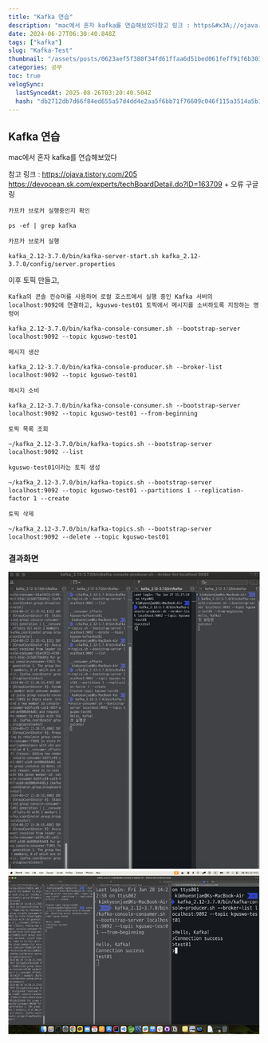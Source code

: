 ```yaml
---
title: "Kafka 연습"
description: "mac에서 혼자 kafka를 연습해보았다참고 링크 : https&#x3A;//ojava.tistory.com/205		  https&#x3A;//devocean.sk.com/experts/techBoardDetail.do?ID=163709          \+ 오류 구"
date: 2024-06-27T06:30:40.848Z
tags: ["kafka"]
slug: "Kafka-Test"
thumbnail: "/assets/posts/0623aef5f380f34fd61ffaa6d51bed061feff91f6b30372bc48dd4d585fd6873.PNG"
categories: 공부
toc: true
velogSync:
  lastSyncedAt: 2025-08-26T03:20:40.504Z
  hash: "db2712db7d66f84ed655a57d4dd4e2aa5f6bb71f76609c046f115a3514a5b1f9"
---
```


## Kafka 연습

mac에서 혼자 kafka를 연습해보았다

참고 링크 : https://ojava.tistory.com/205
		  https://devocean.sk.com/experts/techBoardDetail.do?ID=163709
          + 오류 구글링
          
`카프카 브로커 실행중인지 확인`
```          
ps -ef | grep kafka
```


`카프카 브로커 실행`
```
kafka_2.12-3.7.0/bin/kafka-server-start.sh kafka_2.12-3.7.0/config/server.properties
```

이후 토픽 만들고,


`Kafka의 콘솔 컨슈머를 사용하여 로컬 호스트에서 실행 중인 Kafka 서버의 localhost:9092에 연결하고, kguswo-test01 토픽에서 메시지를 소비하도록 지정하는 명령어`
```
kafka_2.12-3.7.0/bin/kafka-console-consumer.sh --bootstrap-server localhost:9092 --topic kguswo-test01
```

`메시지 생산`
```
kafka_2.12-3.7.0/bin/kafka-console-producer.sh --broker-list localhost:9092 --topic kguswo-test01
```

`메시지 소비`
```
kafka_2.12-3.7.0/bin/kafka-console-consumer.sh --bootstrap-server localhost:9092 --topic kguswo-test01 --from-beginning
```

`토픽 목록 조회`
```
~/kafka_2.12-3.7.0/bin/kafka-topics.sh --bootstrap-server localhost:9092 --list
```

`kguswo-test01이라는 토픽 생성`
```
~/kafka_2.12-3.7.0/bin/kafka-topics.sh --bootstrap-server localhost:9092 --topic kguswo-test01 --partitions 1 --replication-factor 1 --create
```

`토픽 삭제`
```
~/kafka_2.12-3.7.0/bin/kafka-topics.sh --bootstrap-server localhost:9092 --delete --topic kguswo-test01
```

### 결과화면
![카프카 테스트 터미널](/assets/posts/3b34cbb3104c744fd007b9f2d8389868ae9645c450ca93c17f38632668741df5.png)
![](/assets/posts/a24792e16aee3e1efba2bc7a943b7ff01578c70b98e96e03b2f8a0698e761ee7.PNG)





